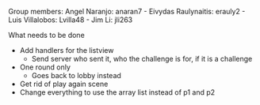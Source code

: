 Group members: Angel Naranjo: anaran7 - Eivydas Raulynaitis: erauly2 - Luis Villalobos: Lvilla48 - Jim Li: jli263


What needs to be done 
- Add handlers for the listview
	- Send server who sent it, who the challenge is for, if it is a challenge
- One round only
	- Goes back to lobby instead
- Get rid of play again scene
- Change everything to use the array list instead of p1 and p2
